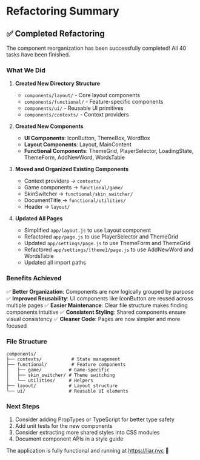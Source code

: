 # Refactoring Summary

## ✅ Completed Refactoring

The component reorganization has been successfully completed! All 40 tasks have been finished.

### What We Did

1. **Created New Directory Structure**
   - `components/layout/` - Core layout components
   - `components/functional/` - Feature-specific components
   - `components/ui/` - Reusable UI primitives
   - `components/contexts/` - Context providers

2. **Created New Components**
   - **UI Components**: IconButton, ThemeBox, WordBox
   - **Layout Components**: Layout, MainContent
   - **Functional Components**: ThemeGrid, PlayerSelector, LoadingState, ThemeForm, AddNewWord, WordsTable

3. **Moved and Organized Existing Components**
   - Context providers → `contexts/`
   - Game components → `functional/game/`
   - SkinSwitcher → `functional/skin_switcher/`
   - DocumentTitle → `functional/utilities/`
   - Header → `layout/`

4. **Updated All Pages**
   - Simplified `app/layout.js` to use Layout component
   - Refactored `app/page.js` to use PlayerSelector and ThemeGrid
   - Updated `app/settings/page.js` to use ThemeForm and ThemeGrid
   - Refactored `app/settings/[theme]/page.js` to use AddNewWord and WordsTable
   - Updated all import paths

### Benefits Achieved

✅ **Better Organization**: Components are now logically grouped by purpose
✅ **Improved Reusability**: UI components like IconButton are reused across multiple pages
✅ **Easier Maintenance**: Clear file structure makes finding components intuitive
✅ **Consistent Styling**: Shared components ensure visual consistency
✅ **Cleaner Code**: Pages are now simpler and more focused

### File Structure

```
components/
├── contexts/           # State management
├── functional/         # Feature components
│   ├── game/          # Game-specific
│   ├── skin_switcher/ # Theme switching
│   └── utilities/     # Helpers
├── layout/            # Layout structure
└── ui/                # Reusable UI elements
```

### Next Steps

1. Consider adding PropTypes or TypeScript for better type safety
2. Add unit tests for the new components
3. Consider extracting more shared styles into CSS modules
4. Document component APIs in a style guide

The application is fully functional and running at https://liar.nyc 🎉
